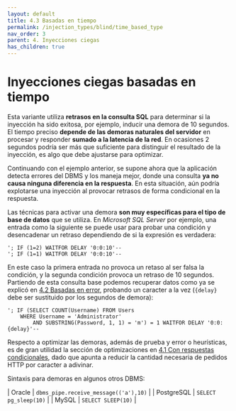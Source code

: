 ```yaml
---
layout: default
title: 4.3 Basadas en tiempo
permalink: /injection_types/blind/time_based_type
nav_order: 3
parent: 4. Inyecciones ciegas
has_children: true
---
```


# Inyecciones ciegas basadas en tiempo

Esta variante utiliza **retrasos en la consulta SQL** para determinar si la inyección ha sido exitosa, por ejemplo, inducir una demora de 10 segundos. El tiempo preciso **depende de las demoras naturales del servidor** en procesar y responder **sumado a la latencia de la red**. En ocasiones 2 segundos podría ser más que suficiente para distinguir el resultado de la inyección, es algo que debe ajustarse para optimizar.

Continuando con el ejemplo anterior, se supone ahora que la aplicación detecta errores del DBMS y los maneja mejor, donde una consulta **ya no causa ninguna diferencia en la respuesta**. En esta situación, aún podría explotarse una inyección al provocar retrasos de forma condicional en la respuesta. 

Las técnicas para activar una demora **son muy específicas para el tipo de base de datos** que se utiliza. En *Microsoft SQL Server* por ejemplo, una entrada como la siguiente se puede usar para probar una condición y desencadenar un retraso dependiendo de si la expresión es verdadera:

```
'; IF (1=2) WAITFOR DELAY '0:0:10'-- 
'; IF (1=1) WAITFOR DELAY '0:0:10'-- 
```

En este caso la primera entrada no provoca un retaso al ser falsa la condición, y la segunda condición provoca un retraso de 10 segundos. Partiendo de esta consulta base podemos recuperar datos como ya se explicó en [4.2 Basadas en error](/sqli-en-la-practica/injection_types/blind/error_based_type), probando un caracter a la vez (`{delay}` debe ser sustituido por los segundos de demora):

```
'; IF (SELECT COUNT(Username) FROM Users 
    WHERE Username = 'Administrator' 
        AND SUBSTRING(Password, 1, 1) = 'm') = 1 WAITFOR DELAY '0:0:{delay}'--
```

Respecto a optimizar las demoras, además de prueba y error o heurísticas, es de gran utilidad la sección de optimizaciones en [4.1 Con respuestas condicionales](/sqli-en-la-practica/injection_types/blind/conditional_type#optimizaciones), dado que apunta a reducir la cantidad necesaria de pedidos HTTP por caracter a adivinar.

Sintaxis para demoras en algunos otros DBMS:

| Oracle | `dbms_pipe.receive_message(('a'),10)` |
| PostgreSQL | `SELECT pg_sleep(10)` |
| MySQL | `SELECT SLEEP(10)` |